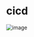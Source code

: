 # cicd

![image](https://user-images.githubusercontent.com/111520057/223124000-09f6c99c-4a7c-4f3e-ae64-3e9e6467debe.png)
